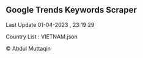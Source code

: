 

## Google Trends Keywords Scraper 
 
Last Update 01-04-2023 , 23:19:29

Country List :
VIETNAM.json



© Abdul Muttaqin 
